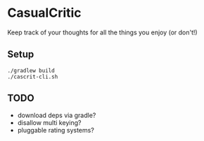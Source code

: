 # CasualCritic

Keep track of your thoughts for all the things you enjoy (or don't!)

## Setup

```
./gradlew build
./cascrit-cli.sh
```

## TODO

* download deps via gradle?
* disallow multi keying?
* pluggable rating systems?
